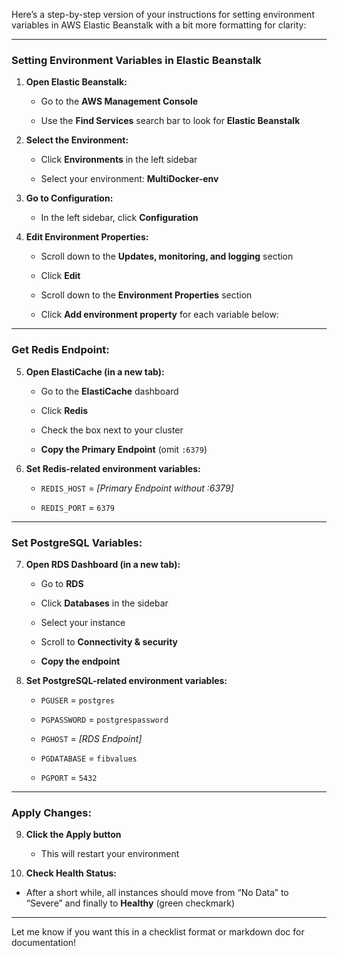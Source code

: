 Here’s a step-by-step version of your instructions for setting environment variables in AWS Elastic Beanstalk with a bit more formatting for clarity:

---

### **Setting Environment Variables in Elastic Beanstalk**

1. **Open Elastic Beanstalk:**
    
    - Go to the **AWS Management Console**
        
    - Use the **Find Services** search bar to look for **Elastic Beanstalk**
        
2. **Select the Environment:**
    
    - Click **Environments** in the left sidebar
        
    - Select your environment: **MultiDocker-env**
        
3. **Go to Configuration:**
    
    - In the left sidebar, click **Configuration**
        
4. **Edit Environment Properties:**
    
    - Scroll down to the **Updates, monitoring, and logging** section
        
    - Click **Edit**
        
    - Scroll down to the **Environment Properties** section
        
    - Click **Add environment property** for each variable below:
        

---

### **Get Redis Endpoint:**

5. **Open ElastiCache (in a new tab):**
    
    - Go to the **ElastiCache** dashboard
        
    - Click **Redis**
        
    - Check the box next to your cluster
        
    - **Copy the Primary Endpoint** (omit `:6379`)
        
6. **Set Redis-related environment variables:**
    
    - `REDIS_HOST` = _[Primary Endpoint without :6379]_
        
    - `REDIS_PORT` = `6379`
        

---

### **Set PostgreSQL Variables:**

7. **Open RDS Dashboard (in a new tab):**
    
    - Go to **RDS**
        
    - Click **Databases** in the sidebar
        
    - Select your instance
        
    - Scroll to **Connectivity & security**
        
    - **Copy the endpoint**
        
8. **Set PostgreSQL-related environment variables:**
    
    - `PGUSER` = `postgres`
        
    - `PGPASSWORD` = `postgrespassword`
        
    - `PGHOST` = _[RDS Endpoint]_
        
    - `PGDATABASE` = `fibvalues`
        
    - `PGPORT` = `5432`
        

---

### **Apply Changes:**

9. **Click the Apply button**
    
    - This will restart your environment
        
10. **Check Health Status:**
    

- After a short while, all instances should move from “No Data” to “Severe” and finally to **Healthy** (green checkmark)
    

---

Let me know if you want this in a checklist format or markdown doc for documentation!
